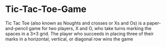 # Tic-Tac-Toe-Game
Tic Tac Toe (also known as Noughts and crosses or Xs and Os) is a paper-and-pencil game for two players, X and O, who take turns marking the spaces in a 3×3 grid. The player who succeeds in placing three of their marks in a horizontal, vertical, or diagonal row wins the game
